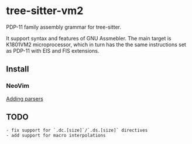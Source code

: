 # tree-sitter-vm2
PDP-11 family assembly grammar for tree-sitter.

It support syntax and features of GNU Assmebler.
The main target is K1801VM2 microprocessor, which in turn has the the same
instructions set as PDP-11 with EIS and FIS extensions.

## Install

### NeoVim
[Adding parsers](https://github.com/nvim-treesitter/nvim-treesitter?tab=readme-ov-file#adding-parsers)

## TODO
    - fix support for `.dc.[size]`/`.ds.[size]` directives
    - add support for macro interpolations

